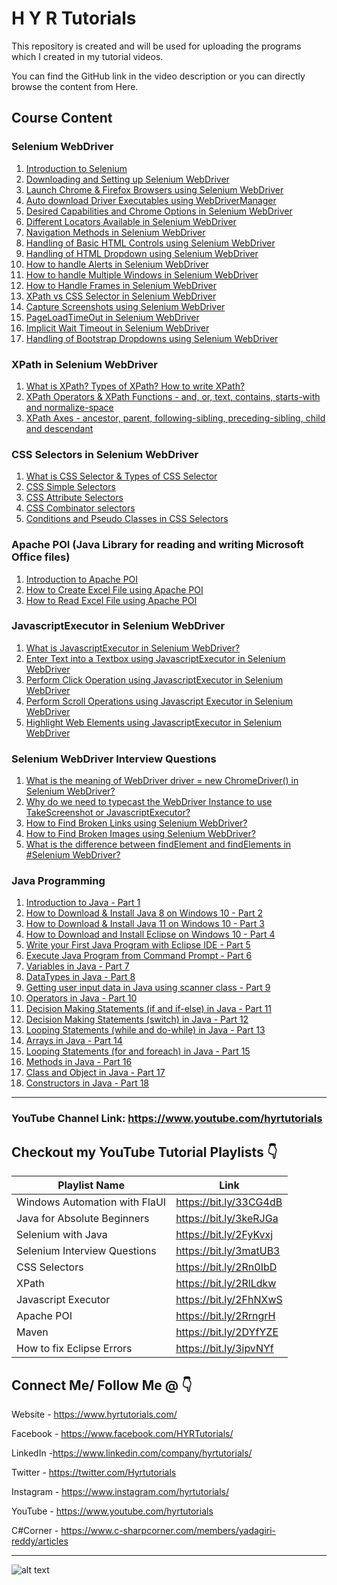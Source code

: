 # H Y R Tutorials

This repository is created and will be used for uploading the programs which I created in my tutorial videos.

You can find the GitHub link in the video description or you can directly browse the content from Here.

## Course Content
### Selenium WebDriver
1. [Introduction to Selenium](https://youtu.be/nE3JJQ5zALE)
2. [Downloading and Setting up Selenium WebDriver](https://youtu.be/BbQyHKcdbD8)
3. [Launch Chrome & Firefox Browsers using Selenium WebDriver](https://youtu.be/RgFREgOgSlE)
4. [Auto download Driver Executables using WebDriverManager](https://youtu.be/tdA3tSl0jUg)
5. [Desired Capabilities and Chrome Options in Selenium WebDriver](https://youtu.be/lvIXXilkw60)
6. [Different Locators Available in Selenium WebDriver](https://youtu.be/ZukVi_Qbm58)
7. [Navigation Methods in Selenium WebDriver](https://youtu.be/wlu6pr_QPXQ)
8. [Handling of Basic HTML Controls using Selenium WebDriver](https://youtu.be/Nyx955Dl058)
9. [Handling of HTML Dropdown using Selenium WebDriver](https://youtu.be/WRLZASByeiE)
10. [How to handle Alerts in Selenium WebDriver](https://youtu.be/Ogo_t1c-TN4)
11. [How to handle Multiple Windows in Selenium WebDriver](https://youtu.be/InTZhbAWCrU)
12. [How to Handle Frames in Selenium WebDriver](https://youtu.be/INdpVD26sDI)
13. [XPath vs CSS Selector in Selenium WebDriver](https://youtu.be/d4iJrWsdT4E)
14. [Capture Screenshots using Selenium WebDriver](https://youtu.be/Ld9qJ4psQmI)
15. [PageLoadTimeOut in Selenium WebDriver](https://youtu.be/PZXw8GlV5-o)
16. [Implicit Wait Timeout in Selenium WebDriver](https://youtu.be/OOMer-N5WY4)
17. [Handling of Bootstrap Dropdowns using Selenium WebDriver](https://youtu.be/jBVtlGTOWu0)

### XPath in Selenium WebDriver
1. [What is XPath? Types of XPath? How to write XPath?](https://youtu.be/Em2PfKQ26Zw)
2. [XPath Operators & XPath Functions - and, or, text, contains, starts-with and normalize-space](https://youtu.be/OTStvDR_jF4)
3. [XPath Axes - ancestor, parent, following-sibling, preceding-sibling, child and descendant](https://youtu.be/aAWvwGFkySI)

### CSS Selectors in Selenium WebDriver
1. [What is CSS Selector & Types of CSS Selector](https://youtu.be/DlsmZ1hdgPI)
2. [CSS Simple Selectors](https://youtu.be/JMlXasD2UhU)
3. [CSS Attribute Selectors](https://youtu.be/pZPNJ41ePmE)
4. [CSS Combinator selectors](https://youtu.be/vQvs1WSQwI0)
5. [Conditions and Pseudo Classes in CSS Selectors](https://youtu.be/dwB9jkFaiuU)

### Apache POI (Java Library for reading and writing Microsoft Office files)
1. [Introduction to Apache POI](https://youtu.be/mHHflDVLD0o)
2. [How to Create Excel File using Apache POI](https://youtu.be/q-fREhjTmNk)
3. [How to Read Excel File using Apache POI](https://youtu.be/JAyJSffgm7c)

### JavascriptExecutor in Selenium WebDriver
1. [What is JavascriptExecutor in Selenium WebDriver?](https://youtu.be/vwdNFoS9aQM)
2. [Enter Text into a Textbox using JavascriptExecutor in Selenium WebDriver](https://youtu.be/AHUhFgWYtAA)
3. [Perform Click Operation using JavascriptExecutor in Selenium WebDriver](https://youtu.be/sXCTNmOmB_s)
4. [Perform Scroll Operations using Javascript Executor in Selenium WebDriver](https://youtu.be/3c2rE51MzWI)
5. [Highlight Web Elements using JavascriptExecutor in Selenium WebDriver](https://youtu.be/mTkeNj5tglw)

### Selenium WebDriver Interview Questions
1. [What is the meaning of WebDriver driver = new ChromeDriver() in Selenium WebDriver?](https://youtu.be/ZJI2sdTLVEg)
2. [Why do we need to typecast the WebDriver Instance to use TakeScreenshot or JavascriptExecutor?](https://youtu.be/I2Dc6TOzPVQ)
3. [How to Find Broken Links using Selenium WebDriver?](https://youtu.be/3liZaog-xXM)
4. [How to Find Broken Images using Selenium WebDriver?](https://youtu.be/6NXZQYs-Eig)
5. [What is the difference between findElement and findElements in #Selenium WebDriver?](https://youtu.be/NInJVd6aBKM)

### Java Programming
1. [Introduction to Java - Part 1](https://youtu.be/fPxY4hujnq4)
2. [How to Download & Install Java 8 on Windows 10 - Part 2](https://youtu.be/KG0aZOQHHhg)
3. [How to Download & Install Java 11 on Windows 10 - Part 3](https://youtu.be/BP7PgSofmzg)
4. [How to Download and Install Eclipse on Windows 10 - Part 4](https://youtu.be/Mm7JEgWlDsY)
5. [Write your First Java Program with Eclipse IDE - Part 5](https://youtu.be/DDiVOF0EqGA)
6. [Execute Java Program from Command Prompt - Part 6](https://youtu.be/mUELIhr5mks)
7. [Variables in Java - Part 7](https://youtu.be/iM7uec02OlA)
8. [DataTypes in Java - Part 8](https://youtu.be/L_SUrVJoQHA)
9. [Getting user input data in Java using scanner class - Part 9](https://youtu.be/b9i-yId8GxI)
10. [Operators in Java - Part 10](https://youtu.be/WR3oP3dI6l8)
11. [Decision Making Statements (if and if-else) in Java - Part 11](https://youtu.be/DQjnttmFwHw)
12. [Decision Making Statements (switch) in Java - Part 12](https://youtu.be/L9bdGbyMNpw)
13. [Looping Statements (while and do-while) in Java - Part 13](https://youtu.be/HfBBFSpBKYM)
14. [Arrays in Java - Part 14](https://youtu.be/p6xXuVoo8gI)
15. [Looping Statements (for and foreach) in Java - Part 15](https://youtu.be/HfBBFSpBKYM)
16. [Methods in Java - Part 16](https://youtu.be/8Cie6S3Y2rQ)
17. [Class and Object in Java - Part 17](https://youtu.be/WCfRhPd5Wzo)
18. [Constructors in Java - Part 18](https://youtu.be/WGYgM7dlet4)
***

### YouTube Channel Link: https://www.youtube.com/hyrtutorials

## Checkout my YouTube Tutorial Playlists 👇

| Playlist Name  | Link   |
| ------------- |-------------|
| Windows Automation with FlaUI |https://bit.ly/33CG4dB |
| Java for Absolute Beginners | https://bit.ly/3keRJGa |
| Selenium with Java     | https://bit.ly/2FyKvxj |
| Selenium Interview Questions | https://bit.ly/3matUB3 |
| CSS Selectors | https://bit.ly/2Rn0IbD |
| XPath | https://bit.ly/2RlLdkw |
| Javascript Executor | https://bit.ly/2FhNXwS |
| Apache POI | https://bit.ly/2RrngrH |
| Maven | https://bit.ly/2DYfYZE |
| How to fix Eclipse Errors |https://bit.ly/3ipvNYf |

## Connect Me/ Follow Me @ 👇

Website - https://www.hyrtutorials.com/

Facebook - https://www.facebook.com/HYRTutorials/

LinkedIn -https://www.linkedin.com/company/hyrtutorials/

Twitter - https://twitter.com/Hyrtutorials

Instagram - https://www.instagram.com/hyrtutorials/

YouTube - https://www.youtube.com/hyrtutorials

C#Corner - https://www.c-sharpcorner.com/members/yadagiri-reddy/articles

***

![alt text][logo]

[logo]: https://1.bp.blogspot.com/-2ay0S4DnE2Y/X10bo891-HI/AAAAAAAABF0/Th_6-D2c8fQTI5KheShLcrWF68LREL-MQCLcBGAsYHQ/w400-h110/output-onlinepngtools%2B%25281%2529.png "H Y R Tutorials"
